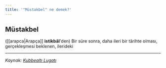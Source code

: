 ```yaml
---
title: '"Müstakbel" ne demek?'
---
```


## Müstakbel
([[arapca|Arapça]] **istikbâl**'den) Bir süre sonra, daha ileri bir târihte olması, gerçekleşmesi beklenen, ilerideki

---
*Kaynak: [Kubbealtı Lugatı](https://www.lugatim.com/s/Müstakbel)*